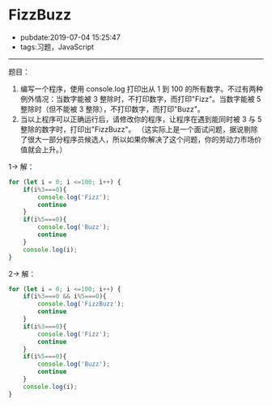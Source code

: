 # FizzBuzz

- pubdate:2019-07-04 15:25:47
- tags:习题，JavaScript

---

题目：

1. 编写一个程序，使用 console.log 打印出从 1 到 100 的所有数字。不过有两种例外情况：当数字能被 3 整除时，不打印数字，而打印"Fizz"。当数字能被 5 整除时（但不能被 3 整除），不打印数字，而打印"Buzz"。
2. 当以上程序可以正确运行后，请修改你的程序，让程序在遇到能同时被 3 与 5 整除的数字时，打印出"FizzBuzz"。
   （这实际上是一个面试问题，据说剔除了很大一部分程序员候选人，所以如果你解决了这个问题，你的劳动力市场价值就会上升。）

1-> 解：

````javascript
for (let i = 0; i <=100; i++) {
    if(i%3===0){
        console.log('Fizz');
        continue
    }
    if(i%5===0){
        console.log('Buzz');
        continue
    }
    console.log(i);
}
````

2-> 解：

````javascript
for (let i = 0; i <=100; i++) {
    if(i%3===0 && i%5===0){
        console.log('FizzBuzz');
        continue
    }
    if(i%3===0){
        console.log('Fizz');
        continue
    }
    if(i%5===0){
        console.log('Buzz');
        continue
    }
    console.log(i);
}
````
